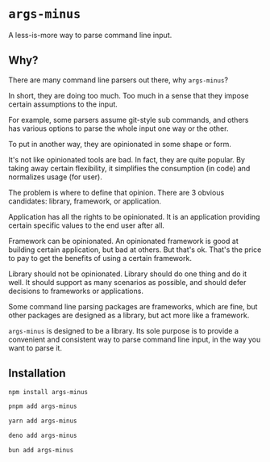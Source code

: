 # `args-minus`

A less-is-more way to parse command line input.

## Why?

There are many command line parsers out there, why `args-minus`?

In short, they are doing too much.
Too much in a sense that they impose certain assumptions to the input.

For example, some parsers assume git-style sub commands,
and others has various options to parse the whole input one way or the other.

To put in another way, they are opinionated in some shape or form.

It's not like opinionated tools are bad.
In fact, they are quite popular.
By taking away certain flexibility,
it simplifies the consumption (in code) and normalizes usage (for user).

The problem is where to define that opinion.
There are 3 obvious candidates: library, framework, or application.

Application has all the rights to be opinionated.
It is an application providing certain specific values to the end user after all.

Framework can be opinionated.
An opinionated framework is good at building certain application, but bad at others.
But that's ok. That's the price to pay to get the benefits of using a certain framework.

Library should not be opinionated.
Library should do one thing and do it well.
It should support as many scenarios as possible,
and should defer decisions to frameworks or applications.

Some command line parsing packages are frameworks, which are fine,
but other packages are designed as a library, but act more like a framework.

`args-minus` is designed to be a library.
Its sole purpose is to provide a convenient and consistent way to parse command line input,
in the way you want to parse it.

## Installation

```sh
npm install args-minus

pnpm add args-minus

yarn add args-minus

deno add args-minus

bun add args-minus
```
